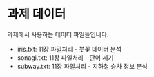 # 과제 데이터
과제에서 사용하는 데이터 파일들입니다.
- iris.txt: 11장 파일처리 - 붓꽃 데이터 분석
- sonagi.txt: 11장 파일처리 - 단어 세기
- subway.txt: 11장 파일처리 - 지하철 승차 정보 분석
